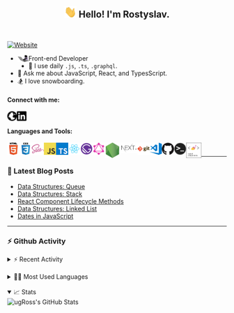 <!--
**UgRoss/UgRoss** is a ✨ _special_ ✨ repository because its `README.md` (this file) appears on your GitHub profile.

Here are some ideas to get you started:

- 🔭 I’m currently working on ...

- 👯 I’m looking to collaborate on ...
- 🤔 I’m looking for help with ...
- 💬 Ask me about ...
- 📫 How to reach me: ...
- 😄 Pronouns: ...
- ⚡ Fun fact: ...
-->

<h2 align="center">
  <img src="https://raw.githubusercontent.com/UgRoss/UgRoss/master/assets/wave.gif" width="28px"> Hello! I'm Rostyslav.
</h2>

<br />

[![Website](https://img.shields.io/website?down_message=DOWN&label=UgRoss.dev&style=for-the-badge&up_message=UP&url=https%3A%2F%2Fugross.dev)](https://ugross.dev)

- <img align="left" alt="cat coding" width="25px" src="https://raw.githubusercontent.com/UgRoss/UgRoss/master/assets/cat-dev.gif" />Front-end Developer
- 🤔 I use daily `.js`, `.ts`, `.graphql`.
- 💬 Ask me about JavaScript, React, and TypesScript.
- 🏂 I love snowboarding.

#### Connect with me:

[<img align="left" alt="ugRoss.dev" width="22px" src="https://raw.githubusercontent.com/UgRoss/UgRoss/master/assets/globe.svg" />](https://ugross.dev)
[<img align="left" alt="ugRoss LinkedIn" width="22px" src="https://raw.githubusercontent.com/UgRoss/UgRoss/master/assets/linkedin.svg" />](https://www.linkedin.com/in/rostyslav-ugryniuk-7b7466102/)

<br />

#### Languages and Tools:

[<img align="left" alt="HTML5" width="28px" src="https://raw.githubusercontent.com/UgRoss/UgRoss/master/assets/html.png" />](https://developer.mozilla.org/en-US/docs/Web/Guide/HTML/HTML5)
[<img align="left" alt="HTML5" width="28px" src="https://raw.githubusercontent.com/UgRoss/UgRoss/master/assets/css.png" />](https://developer.mozilla.org/en-US/docs/Archive/CSS3)
[<img align="left" alt="Sass" width="28px" src="https://raw.githubusercontent.com/UgRoss/UgRoss/master/assets/sass.png" />](https://sass-lang.com/)
[<img align="left" alt="JavaScript" width="28px" src="https://raw.githubusercontent.com/UgRoss/UgRoss/master/assets/javascript.png" />](https://developer.mozilla.org/en-US/docs/Web/JavaScript)
[<img align="left" alt="TypeScript" width="28px" src="https://raw.githubusercontent.com/UgRoss/UgRoss/master/assets/typescript.png" />](https://www.typescriptlang.org/)
[<img align="left" alt="React" width="28px" src="https://raw.githubusercontent.com/UgRoss/UgRoss/master/assets/react.png" />](https://reactjs.org/)
[<img align="left" alt="Gatsby" width="28px" src="https://raw.githubusercontent.com/UgRoss/UgRoss/master/assets/gatsby.png" />](https://www.gatsbyjs.com/)
[<img align="left" alt="GraphQL" width="28px" src="https://raw.githubusercontent.com/UgRoss/UgRoss/master/assets/graphql.png" />](https://graphql.org/)
[<img align="left" alt="Node.js" width="35px" src="https://raw.githubusercontent.com/UgRoss/UgRoss/master/assets/nodejs.png" />](https://nodejs.org/en/)
[<img align="left" alt="NextJS" width="40px" src="https://raw.githubusercontent.com/UgRoss/UgRoss/master/assets/next-js.png" />](https://nextjs.org/)
[<img align="left" alt="Git" width="28px" src="https://raw.githubusercontent.com/UgRoss/UgRoss/master/assets/git.png" />](https://git-scm.com/)
[<img align="left" alt="Visual Studio Code" width="28px" src="https://raw.githubusercontent.com/UgRoss/UgRoss/master/assets/visual-studio-code.png" />](https://code.visualstudio.com/)
[<img align="left" alt="GitHub" width="28px" src="https://raw.githubusercontent.com/UgRoss/UgRoss/master/assets/github.png" />](https://github.com/)
[<img align="left" alt="Terminal" width="28px" src="https://raw.githubusercontent.com/UgRoss/UgRoss/master/assets/terminal.png" />](<https://en.wikipedia.org/wiki/Bash_(Unix_shell)>)
[<img align="left" alt="Styled Components" width="35px" src="https://raw.githubusercontent.com/UgRoss/UgRoss/master/assets/styled-components.png" />](https://styled-components.com/)

<br />

---

### 📕 Latest Blog Posts

<!-- BLOG-POST-LIST:START -->
- [Data Structures: Queue](https://ugross.dev/blog/data-structures-queue)
- [Data Structures: Stack](https://ugross.dev/blog/data-structures-stack)
- [React Component Lifecycle Methods](https://ugross.dev/blog/react-component-lifecycle-methods)
- [Data Structures: Linked List](https://ugross.dev/blog/data-structures-linked-list)
- [Dates in JavaScript](https://ugross.dev/blog/dates-in-java-script)
<!-- BLOG-POST-LIST:END -->

---

### ⚡️ Github Activity

<details>
  <summary>⚡️ Recent Activity</summary>

  <div>
  
  <!--START_SECTION:activity-->
1. ❗️ Closed issue [#1](https://github.com/UgRoss/mac-setup/issues/1) in [UgRoss/mac-setup](https://github.com/UgRoss/mac-setup)
2. ❗️ Closed issue [#2](https://github.com/UgRoss/mac-setup/issues/2) in [UgRoss/mac-setup](https://github.com/UgRoss/mac-setup)
3. ❗️ Closed issue [#3](https://github.com/UgRoss/mac-setup/issues/3) in [UgRoss/mac-setup](https://github.com/UgRoss/mac-setup)
4. ❗️ Opened issue [#4](https://github.com/UgRoss/mac-setup/issues/4) in [UgRoss/mac-setup](https://github.com/UgRoss/mac-setup)
5. ❗️ Opened issue [#3](https://github.com/UgRoss/mac-setup/issues/3) in [UgRoss/mac-setup](https://github.com/UgRoss/mac-setup)
  <!--END_SECTION:activity-->

  </div>
</details>

<br />

<details>
  <summary>🧑‍💻 Most Used Languages</summary>

  <div>
    <img align="left" alt="ugRoss's GitHub Stats | Most Used Languages" src="https://github-readme-stats.vercel.app/api/top-langs/?username=ugross&langs_count=4&hide_border=true" />
  </div>
</details>

<br />

<details open>
  <summary>📈 Stats</summary>

  <div>
    <img align="left" alt="ugRoss's GitHub Stats" src="https://github-readme-stats.vercel.app/api?username=ugross&hide_border=true" />
  </div>
</details>
